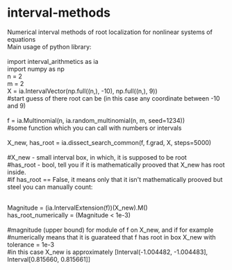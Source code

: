 # interval-methods
Numerical interval methods of root localization for nonlinear systems of equations<br />
Main usage of python library:<br />
<br />
import interval_arithmetics as ia<br />
import numpy as np<br />
n = 2<br />
m = 2<br />
X = ia.IntervalVector(np.full((n,), -10), np.full((n,), 9)) <br />#start guess of there root can be (in this case any coordinate between -10 and 9)<br />
<br />f = ia.Multinomial(n, ia.random_multinomial(n, m, seed=1234)) <br />#some function which you can call with numbers or intervals<br />
<br />X_new, has_root = ia.dissect_search_common(f, f.grad, X, steps=5000)<br />
<br />
#X_new - small interval box, in which, it is supposed to be root<br />
#has_root - bool, tell you if it is mathematically prooved that X_new has root inside.<br />
#if has_root == False, it means only that it isn't mathematically prooved but steel you can manually count:<br />
<br />

Magnitude = (ia.IntervalExtension(f))(X_new).M() <br />
has_root_numerically = (Magnitude < 1e-3)<br />
<br />
#magnitude (upper bound) for module of f on X_new, and if for example<br />
#numerically means that it is guarateed that f has root in box X_new with tolerance = 1e-3<br />
#in this case X_new is approximately [Interval(-1.004482, -1.004483], Interval[0.815660, 0.815661]]<br />
